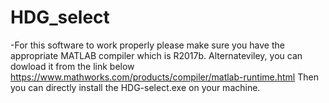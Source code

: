 # HDG_select
-For this software to work properly please make sure you have the appropriate MATLAB compiler which is R2017b. Alternateviley, you can dowload it from the link below
 https://www.mathworks.com/products/compiler/matlab-runtime.html
 Then you can directly install the HDG-select.exe on your machine.
